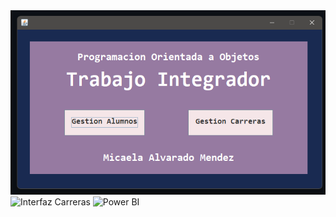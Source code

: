 <img src="imagenes/Captura de pantalla 2024-12-29 201028.png" title="Inicio" />
<img src="imagenes/Captura de pantalla 2024-12-29 201056" title="Interfaz Carreras" />
<img src="imagenes/Captura de pantalla 2024-12-29 201117" alt="Power BI" title="interfaz Alumnos" />

